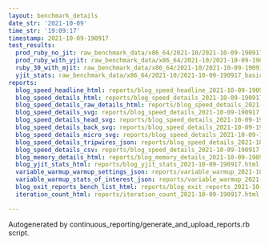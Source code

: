 ```yaml
---
layout: benchmark_details
date_str: '2021-10-09'
time_str: '19:09:17'
timestamp: 2021-10-09-190917
test_results:
  prod_ruby_no_jit: raw_benchmark_data/x86_64/2021-10/2021-10-09-190917_basic_benchmark_prod_ruby_no_jit.json
  prod_ruby_with_yjit: raw_benchmark_data/x86_64/2021-10/2021-10-09-190917_basic_benchmark_prod_ruby_with_yjit.json
  ruby_30_with_mjit: raw_benchmark_data/x86_64/2021-10/2021-10-09-190917_basic_benchmark_ruby_30_with_mjit.json
  yjit_stats: raw_benchmark_data/x86_64/2021-10/2021-10-09-190917_basic_benchmark_yjit_stats.json
reports:
  blog_speed_headline_html: reports/blog_speed_headline_2021-10-09-190917.html
  blog_speed_details_html: reports/blog_speed_details_2021-10-09-190917.html
  blog_speed_details_raw_details_html: reports/blog_speed_details_2021-10-09-190917.raw_details.html
  blog_speed_details_svg: reports/blog_speed_details_2021-10-09-190917.svg
  blog_speed_details_head_svg: reports/blog_speed_details_2021-10-09-190917.head.svg
  blog_speed_details_back_svg: reports/blog_speed_details_2021-10-09-190917.back.svg
  blog_speed_details_micro_svg: reports/blog_speed_details_2021-10-09-190917.micro.svg
  blog_speed_details_tripwires_json: reports/blog_speed_details_2021-10-09-190917.tripwires.json
  blog_speed_details_csv: reports/blog_speed_details_2021-10-09-190917.csv
  blog_memory_details_html: reports/blog_memory_details_2021-10-09-190917.html
  blog_yjit_stats_html: reports/blog_yjit_stats_2021-10-09-190917.html
  variable_warmup_warmup_settings_json: reports/variable_warmup_2021-10-09-190917.warmup_settings.json
  variable_warmup_stats_of_interest_json: reports/variable_warmup_2021-10-09-190917.stats_of_interest.json
  blog_exit_reports_bench_list_html: reports/blog_exit_reports_2021-10-09-190917.bench_list.html
  iteration_count_html: reports/iteration_count_2021-10-09-190917.html

---
```

Autogenerated by continuous_reporting/generate_and_upload_reports.rb script.
